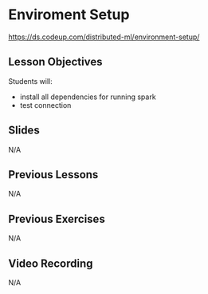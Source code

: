 # Enviroment Setup
https://ds.codeup.com/distributed-ml/environment-setup/

## Lesson Objectives
Students will:
- install all dependencies for running spark
- test connection


## Slides
N/A

## Previous Lessons
N/A

## Previous Exercises
N/A

## Video Recording
N/A
